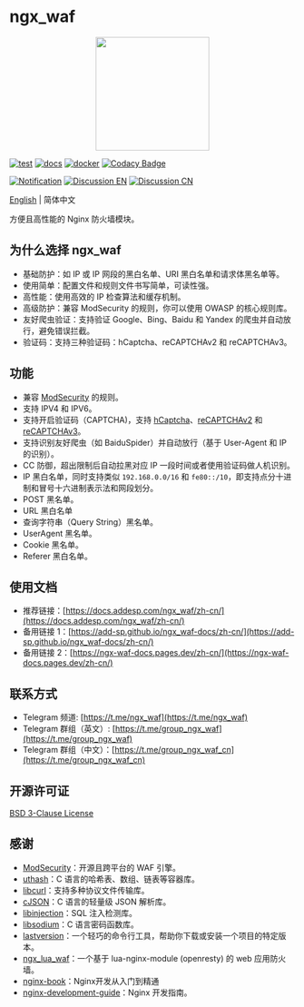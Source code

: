 # ngx_waf


<p align="center">
    <img src="https://cdn.jsdelivr.net/gh/ADD-SP/ngx_waf@master/assets/logo.png" width=200 height=200/>
</p>


[![test](https://github.com/ADD-SP/ngx_waf/workflows/test/badge.svg)](https://github.com/ADD-SP/ngx_waf/actions?query=workflow%3Atest)
[![docs](https://github.com/ADD-SP/ngx_waf-docs/actions/workflows/docs.yml/badge.svg)](https://docs.addesp.com/ngx_waf/zh-cn/)
[![docker](https://github.com/ADD-SP/ngx_waf/actions/workflows/docker.yml/badge.svg)](https://hub.docker.com/r/addsp/ngx_waf-prebuild)
[![Codacy Badge](https://app.codacy.com/project/badge/Grade/aebcf93b4b7a4b4b800ceb962479ee3a?branch=master)](https://www.codacy.com/gh/ADD-SP/ngx_waf/dashboard?utm_source=github.com&amp;utm_medium=referral&amp;utm_content=ADD-SP/ngx_waf&amp;utm_campaign=Badge_Grade)

[![Notification](https://img.shields.io/badge/Notification-Telegram%20Channel-blue)](https://t.me/ngx_waf)
[![Discussion EN](https://img.shields.io/badge/Discussion%20EN-Telegram%20Group-blue)](https://t.me/group_ngx_waf)
[![Discussion CN](https://img.shields.io/badge/Discussion%20CN-Telegram%20Group-blue)](https://t.me/group_ngx_waf_cn)

[English](README.md) | 简体中文

方便且高性能的 Nginx 防火墙模块。

## 为什么选择 ngx_waf

* 基础防护：如 IP 或 IP 网段的黑白名单、URI 黑白名单和请求体黑名单等。
* 使用简单：配置文件和规则文件书写简单，可读性强。
* 高性能：使用高效的 IP 检查算法和缓存机制。
* 高级防护：兼容 ModSecurity 的规则，你可以使用 OWASP 的核心规则库。
* 友好爬虫验证：支持验证 Google、Bing、Baidu 和 Yandex 的爬虫并自动放行，避免错误拦截。
* 验证码：支持三种验证码：hCaptcha、reCAPTCHAv2 和 reCAPTCHAv3。

## 功能

* 兼容 [ModSecurity](https://github.com/SpiderLabs/ModSecurity) 的规则。
* 支持 IPV4 和 IPV6。
* 支持开启验证码（CAPTCHA)，支持 [hCaptcha](https://www.hcaptcha.com/)、[reCAPTCHAv2](https://developers.google.com/recaptcha) 和 [reCAPTCHAv3](https://developers.google.com/recaptcha)。
* 支持识别友好爬虫（如 BaiduSpider）并自动放行（基于 User-Agent 和 IP 的识别）。
* CC 防御，超出限制后自动拉黑对应 IP 一段时间或者使用验证码做人机识别。
* IP 黑白名单，同时支持类似 `192.168.0.0/16` 和 `fe80::/10`，即支持点分十进制和冒号十六进制表示法和网段划分。
* POST 黑名单。
* URL 黑白名单
* 查询字符串（Query String）黑名单。
* UserAgent 黑名单。
* Cookie 黑名单。
* Referer 黑白名单。

## 使用文档

* 推荐链接：[https://docs.addesp.com/ngx_waf/zh-cn/](https://docs.addesp.com/ngx_waf/zh-cn/)
* 备用链接 1：[https://add-sp.github.io/ngx_waf-docs/zh-cn/](https://add-sp.github.io/ngx_waf-docs/zh-cn/)
* 备用链接 2：[https://ngx-waf-docs.pages.dev/zh-cn/](https://ngx-waf-docs.pages.dev/zh-cn/)

## 联系方式

* Telegram 频道: [https://t.me/ngx_waf](https://t.me/ngx_waf)
* Telegram 群组（英文）: [https://t.me/group_ngx_waf](https://t.me/group_ngx_waf)
* Telegram 群组（中文）：[https://t.me/group_ngx_waf_cn](https://t.me/group_ngx_waf_cn)

## 开源许可证

[BSD 3-Clause License](LICENSE)

## 感谢

* [ModSecurity](https://github.com/SpiderLabs/ModSecurity)：开源且跨平台的 WAF 引擎。
* [uthash](https://github.com/troydhanson/uthash)：C 语言的哈希表、数组、链表等容器库。
* [libcurl](https://curl.se/libcurl/)：支持多种协议文件传输库。
* [cJSON](https://github.com/DaveGamble/cJSON)：C 语言的轻量级 JSON 解析库。
* [libinjection](https://github.com/libinjection/libinjection)：SQL 注入检测库。
* [libsodium](https://github.com/jedisct1/libsodium)：C 语言密码函数库。
* [lastversion](https://github.com/dvershinin/lastversion)：一个轻巧的命令行工具，帮助你下载或安装一个项目的特定版本。
* [ngx_lua_waf](https://github.com/loveshell/ngx_lua_waf)：一个基于 lua-nginx-module (openresty) 的 web 应用防火墙。 
* [nginx-book](https://github.com/taobao/nginx-book)：Nginx开发从入门到精通 
* [nginx-development-guide](https://github.com/baishancloud/nginx-development-guide)：Nginx 开发指南。
